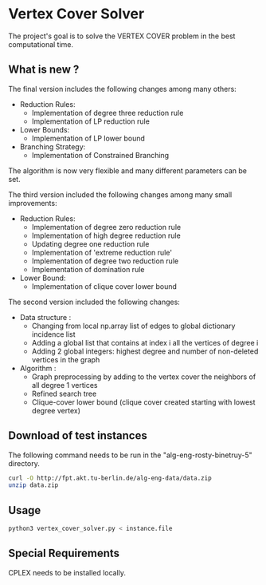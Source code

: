 # Vertex Cover Solver

The project's goal is to solve the VERTEX COVER problem in the best computational time.

## What is new ?

The final version includes the following changes among many others:
* Reduction Rules:
    - Implementation of degree three reduction rule
    - Implementation of LP reduction rule
* Lower Bounds:
    - Implementation of LP lower bound
* Branching Strategy:
    - Implementation of Constrained Branching

The algorithm is now very flexible and many different parameters can be set.

The third version included the following changes among many small improvements:
* Reduction Rules:
    - Implementation of degree zero reduction rule
    - Implementation of high degree reduction rule
    - Updating degree one reduction rule
    - Implementation of 'extreme reduction rule'
    - Implementation of degree two reduction rule
    - Implementation of domination rule
* Lower Bound:
    - Implementation of clique cover lower bound

The second version included the following changes:
* Data structure :
    - Changing from local np.array list of edges to global dictionary incidence list 
    - Adding a global list that contains at index i all the vertices of degree i
    - Adding 2 global integers: highest degree and number of non-deleted vertices in the graph 
* Algorithm :
    - Graph preprocessing by adding to the vertex cover the neighbors of all degree 1 vertices
    - Refined search tree 
    - Clique-cover lower bound (clique cover created starting with lowest degree vertex)

## Download of test instances

The following command needs to be run in the "alg-eng-rosty-binetruy-5" directory.

```bash
curl -O http://fpt.akt.tu-berlin.de/alg-eng-data/data.zip
unzip data.zip
```

## Usage

```bash
python3 vertex_cover_solver.py < instance.file
```

## Special Requirements

CPLEX needs to be installed locally.
